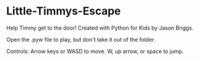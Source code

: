 # Little-Timmys-Escape
Help Timmy get to the door!
Created with Python for Kids by Jason Briggs.

Open the .pyw file to play, but don't take it out of the folder.

Controls: Arrow keys or WASD to move. W, up arrow, or space to jump.
